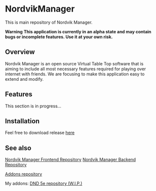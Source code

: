 # NordvikManager

This is main repository of Nordvik Manager.

**Warning**
**This application is currently in an alpha state and may contain bugs or incomplete features. Use it at your own risk.**

## Overview

Nordvik Manager is an open source Virtual Table Top software that is aiming to include all most necessary features required for playing over internet with friends. We are focusing to make this application easy to extend and modify.

## Features

This section is in progress...

## Installation

Feel free to download release [here](?)

## See also

[Nordvik Manager Frontend Repository](https://github.com/haffff/NordvikManagerFrontEnd)
[Nordvik Manager Backend Repository](https://github.com/haffff/NordvikManagerBackEnd)

[Addons repository](https://github.com/haffff/NordvikManager-Addons)

My addons:
[DND 5e repository (W.I.P.)](https://github.com/haffff/NordvikManager-DND)
